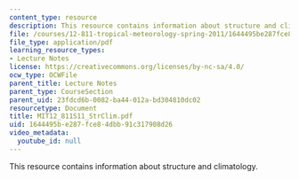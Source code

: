 ```yaml
---
content_type: resource
description: This resource contains information about structure and climatology.
file: /courses/12-811-tropical-meteorology-spring-2011/1644495be287fce84dbb91c317908d26_MIT12_811S11_StrClim.pdf
file_type: application/pdf
learning_resource_types:
- Lecture Notes
license: https://creativecommons.org/licenses/by-nc-sa/4.0/
ocw_type: OCWFile
parent_title: Lecture Notes
parent_type: CourseSection
parent_uid: 23fdcd6b-0082-ba44-012a-bd304810dc02
resourcetype: Document
title: MIT12_811S11_StrClim.pdf
uid: 1644495b-e287-fce8-4dbb-91c317908d26
video_metadata:
  youtube_id: null
---
```

This resource contains information about structure and climatology.
